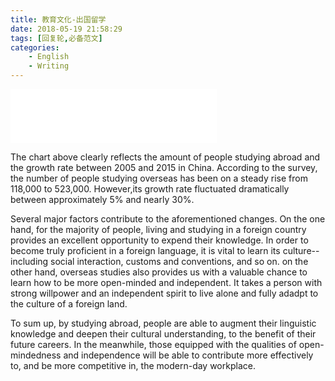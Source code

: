 ```yaml
---
title: 教育文化-出国留学
date: 2018-05-19 21:58:29
tags: [回复轮,必备范文]
categories: 
	- English
	- Writing
---
```


<iframe frameborder="no" border="0" marginwidth="0" marginheight="0" width=330 height=86 src="//music.163.com/outchain/player?type=2&id=32897448&auto=1&height=66"></iframe>


The chart above clearly reflects the amount of people studying abroad and the growth rate between 2005 and 2015 in China. 
According to the survey, the number of people studying overseas has been on a steady rise from 118,000 to 523,000.
However,its growth rate fluctuated dramatically between approximately 5% and nearly 30%.


Several major factors contribute to the aforementioned changes.
On the one hand, for the majority of people, living and studying in a foreign country provides an excellent opportunity to expend their knowledge. In order to become truly proficient in a foreign language, it is vital to learn its culture--including social interaction, customs and conventions, and so on.
on the other hand, overseas studies also provides us with a valuable chance to learn how to be more open-minded and independent. It takes a person with strong willpower and an independent spirit to live alone and fully adadpt to the culture of a foreign land.

To sum up, by studying abroad, people are able to augment their linguistic knowledge and deepen their cultural understanding, to the benefit of their future careers.
In the meanwhile, those equipped with the qualities of open-mindedness and independence will be able to contribute more effectively to, and be more competitive in, the modern-day workplace.